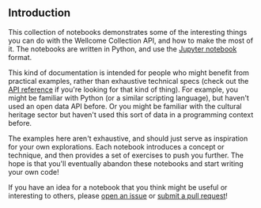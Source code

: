 ## Introduction

This collection of notebooks demonstrates some of the interesting things you can do with the Wellcome Collection API, and how to make the most of it. The notebooks are written in Python, and use the [Jupyter notebook](https://jupyter.org/)  format.

This kind of documentation is intended for people who might benefit from practical examples, rather than exhaustive technical specs (check out the [API reference](https://developers.wellcomecollection.org/api/catalogue) if you're looking for that kind of thing). For example, you might be familiar with Python (or a similar scripting language), but haven't used an open data API before. Or you might be familiar with the cultural heritage sector but haven't used this sort of data in a programming context before.

The examples here aren't exhaustive, and should just serve as inspiration for your own explorations. Each notebook introduces a concept or technique, and then provides a set of exercises to push you further. The hope is that you'll eventually abandon these notebooks and start writing your own code!

If you have an idea for a notebook that you think might be useful or interesting to others, please [open an issue](https://github.com/wellcomecollection/developers.wellcomecollection.org/issues) or [submit a pull request](https://github.com/wellcomecollection/developers.wellcomecollection.org/pulls)!
